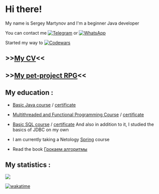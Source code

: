 # Hi there!
My name is Sergey Martynov and I'm a beginner Java developer

You can contact me [![Telegram](https://img.shields.io/badge/Telegram-2CA5E0?style=for-the-badge&logo=telegram&logoColor=white)](https://t.me/Scorpiord) or [![WhatsApp](https://img.shields.io/badge/WhatsApp-25D366?style=for-the-badge&logo=whatsapp&logoColor=white)](https://wa.me/79139347857)

Started my way to [![Codewars](https://img.shields.io/badge/Codewars-B1361E?style=for-the-badge&logo=codewars&logoColor=grey)](https://www.codewars.com/users/MartynHiro)

## >>[My CV](https://drive.google.com/file/d/17olyFyUIiEzeJ6z7cH2jL_gKkS68ZXBO/view?usp=drive_link)<<

## >>[My pet-project RPG](https://github.com/MartynHiro/My_RPG)<<

## My education :
* [Basic Java course](https://netology.ru/profile/program/jd-cp-6/schedule) / [certificate](https://netology.ru/backend/api/user/programs/32140/pdf_certificate)

* [Multithreaded and Functional Programming Course](https://netology.ru/profile/program/jadv-jd-cp/schedule) / [certificate](https://netology.ru/backend/api/user/programs/39131/pdf_certificate)

* [Basic SQL course](https://netology.ru/profile/program/sqlbasic/schedule) / [certificate](https://netology.ru/backend/api/user/programs/27904/pdf_certificate)
And also in addition to it, I studied the basics of JDBC on my own

* I am currently taking a Netology [Spring](https://netology.ru/profile/program/jspr-jd-cp-5/schedule) course
* Read the book [Грокаем алгоритмы](https://www.ozon.ru/product/grokaem-algoritmy-illyustrirovannoe-posobie-dlya-programmistov-i-lyubopytstvuyushchih-211433683/?advert=gKJX-CMhQJPA7Hfil9uQFLuJTaM8W-U6N6lz7uyUqePKug8ul0eQqYsAudTmTJa7tIDHD7zYgl9RZtIir-EoHdy0EFUJ5U-0Y5em2id2DDFHBoR5KS6nQm2ngnnOPgtxgZYr0AlG-WV3Oyjr3BVgPOoaQCSQUNgtfx6kMvPUe7ztilIbAQhkZvlotk1qI4_gwG49BmtbRN0vsUSne_0gXtjM5Dp4M2gSxrzkaKABZ95V0T181EOK9htdkgCEDvg2nsMNbRnVu0NE8VNtF1dSI3oTKPeBk4Wzmb4sjg-phnsBbGN85nJsOCA99TSNWxRLQgbw_Sp6EKsCUy2tJA&avtc=1&avte=4&avts=1684928645&keywords=%D0%B3%D1%80%D0%BE%D0%BA%D0%B0%D0%B5%D0%BC+%D0%B0%D0%BB%D0%B3%D0%BE%D1%80%D0%B8%D1%82%D0%BC%D1%8B&sh=BPbtJh7DLQ)
 ## My statistics :

  <a href="https://github.com/MartynHiro">
    <img src="http://github-profile-summary-cards.vercel.app/api/cards/profile-details?username=MartynHiro&theme=github_dark" />
  </a>
   
[![wakatime](https://wakatime.com/badge/user/00d1021d-9ed9-4ed6-b8a0-e80991b5ef96.svg?style=for-the-badge)](https://wakatime.com/@00d1021d-9ed9-4ed6-b8a0-e80991b5ef96)
